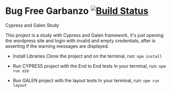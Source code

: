# Bug Free Garbanzo [![Build Status](https://travis-ci.org/rafaelaazevedo/bug-free-garbanzo.svg?branch=master)](https://travis-ci.org/rafaelaazevedo/bug-free-garbanzo)

Cypress and Galen Study

This project is a study with Cypress and Galen framework, it's just opening the wordpress site and login with invalid and empty credentials, after is asserting if the warning messages are displayed.

* Install Libraries
Clone the project and on the terminal, run: <code>npm install</code> 

* Run CYPRESS project with the End to End tests
In your terminal, run:
<code>npm run e2e</code>

* Run GALEN project with the layout tests
In your terminal, run:
<code>npm run layout</code>
